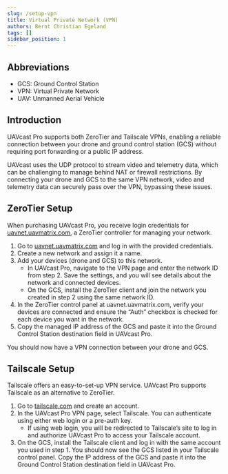 ```yaml
---
slug: /setup-vpn
title: Virtual Private Network (VPN)
authors: Bernt Christian Egeland
tags: []
sidebar_position: 1
---
```


## Abbreviations
- GCS: Ground Control Station
- VPN: Virtual Private Network
- UAV: Unmanned Aerial Vehicle


## Introduction
UAVcast Pro supports both ZeroTier and Tailscale VPNs, enabling a reliable connection between your drone and ground control station (GCS) without requiring port forwarding or a public IP address.

UAVcast uses the UDP protocol to stream video and telemetry data, which can be challenging to manage behind NAT or firewall restrictions. By connecting your drone and GCS to the same VPN network, video and telemetry data can securely pass over the VPN, bypassing these issues.

## ZeroTier Setup
When purchasing UAVcast Pro, you receive login credentials for [uavnet.uavmatrix.com](https://uavnet.uavmatrix.com), a ZeroTier controller for managing your network.

1. Go to [uavnet.uavmatrix.com](https://uavnet.uavmatrix.com) and log in with the provided credentials.
2. Create a new network and assign it a name.
3. Add your devices (drone and GCS) to this network.
   - In UAVcast Pro, navigate to the VPN page and enter the network ID from step 2. Save the settings, and you will see details about the network and connected devices.
   - On the GCS, install the ZeroTier client and join the network you created in step 2 using the same network ID.
4. In the ZeroTier control panel at uavnet.uavmatrix.com, verify your devices are connected and ensure the “Auth” checkbox is checked for each device you want in the network.
5. Copy the managed IP address of the GCS and paste it into the Ground Control Station destination field in UAVcast Pro.

You should now have a VPN connection between your drone and GCS.

## Tailscale Setup
Tailscale offers an easy-to-set-up VPN service. UAVcast Pro supports Tailscale as an alternative to ZeroTier.

1. Go to [tailscale.com](https://tailscale.com) and create an account.
2. In the UAVcast Pro VPN page, select Tailscale. You can authenticate using either web login or a pre-auth key.
   - If using web login, you will be redirected to Tailscale’s site to log in and authorize UAVcast Pro to access your Tailscale account.
3. On the GCS, install the Tailscale client and log in with the same account you used in step 1. You should now see the GCS listed in your Tailscale control panel. Copy the IP address of the GCS and paste it into the Ground Control Station destination field in UAVcast Pro.

